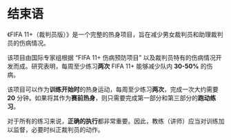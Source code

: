 # 结束语

《FIFA 11+（裁判员版）》是一个完整的热身项目，旨在减少男女裁判员和助理裁判员的伤病情况。

该项目由国际专家组根据 “FIFA 11+ 伤病预防项目” 以及裁判员特有的伤病情况开发而成。研究表明，每周至少练习**两次** FIFA 11+ 能够减少队内 **30-50%** 的伤病。

该项目可以作为**训练开始时**的热身运动，每周至少练习**两次**，完成一次大约需要 **20** 分钟。如果将其作为**赛前热身**，则只需要完成第一部分和第三部分的**跑动练习**。

对于所有的练习来说，**正确的执行**都非常重要。因此，教练（讲师）应当对训练加以监督，必要时纠正裁判员的动作。
